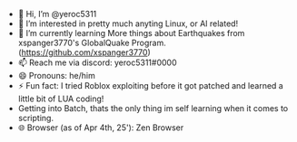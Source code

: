 - 👋 Hi, I’m @yeroc5311
- 👀 I’m interested in pretty much anyting Linux, or AI related!
- 🌱 I’m currently learning More things about Earthquakes from xspanger3770's GlobalQuake Program. (https://github.com/xspanger3770)
- 📫 Reach me via discord: yeroc5311#0000
- 😄 Pronouns: he/him
- ⚡ Fun fact: I tried Roblox exploiting before it got patched and learned a little bit of LUA coding!
- Getting into Batch, thats the only thing im self learning when it comes to scripting.
- 🌐 Browser (as of Apr 4th, 25'): Zen Browser
  
<!---
yeroc5311/yeroc5311 is a ✨ special ✨ repository because its `README.md` (this file) appears on your GitHub profile.
You can click the Preview link to take a look at your changes.
--->
